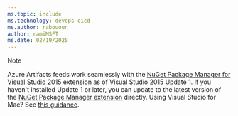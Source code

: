 ```yaml
---
ms.topic: include
ms.technology: devops-cicd
ms.author: rabououn
author: ramiMSFT
ms.date: 02/19/2020
---
```


> [!NOTE]
> Azure Artifacts feeds work seamlessly with the [NuGet Package Manager for Visual Studio 2015](https://dist.nuget.org/visualstudio-2015-vsix/latest/NuGet.Tools.vsix) extension as of Visual Studio 2015 Update 1.
> If you haven't installed Update 1 or later, you can update to the latest version of the [NuGet Package Manager extension](https://dist.nuget.org/visualstudio-2015-vsix/latest/NuGet.Tools.vsix) directly.
> Using Visual Studio for Mac? See [this guidance](../../nuget/consume.md#mac-os).
